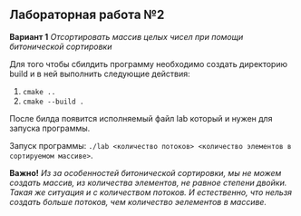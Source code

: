 ## Лабораторная работа №2

**Вариант 1** *Отсортировать массив целых чисел при помощи битонической сортировки*

Для того чтобы сбилдить программу необходимо создать директорию build и в ней выполнить следующие действия:
1. ```cmake ..```
2. ```cmake --build .```

После билда появится исполняемый файл lab который и нужен для запуска программы.

Запуск программы: `./lab <количество потоков> <количество элементов в сортируемом массиве>`.

**Важно!** *Из за особенностей битонической сортировки, мы не можем создать массив, из количества элементов, не равное степени двойки. Такая же ситуация и с количеством потоков. И естественно, что нельзя создать больше потоков, чем количество эелементов в массиве.*